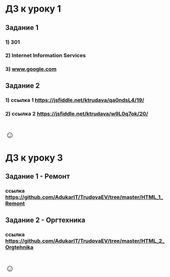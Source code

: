 # ДЗ к уроку 1

## Задание 1
### 1) 301
### 2) Internet Information Services
### 3) www.google.com

## Задание 2
### 1) ссылка 1 https://jsfiddle.net/ktrudava/qa0ndsL4/19/
### 2) ссылка 2 https://jsfiddle.net/ktrudava/w9L0q7ok/20/

<h1>&#9786;</h1>

# ДЗ к уроку 3

## Задание 1 - Ремонт
### ссылка https://github.com/AdukarIT/TrudovaEV/tree/master/HTML_1_Remont

## Задание 2 - Оргтехника
### ссылка https://github.com/AdukarIT/TrudovaEV/tree/master/HTML_2_Orgtehnika
 
 <h1>&#9786;</h1>